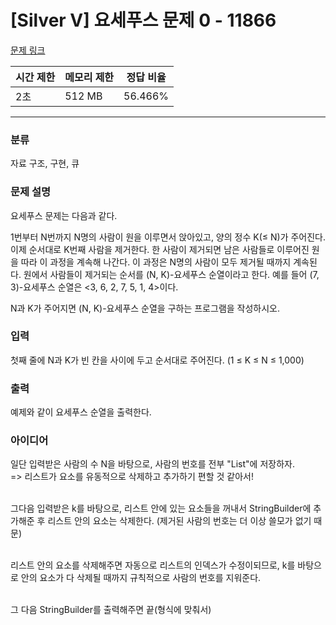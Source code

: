 # [Silver V] 요세푸스 문제 0 - 11866 

[문제 링크](https://www.acmicpc.net/problem/11866) 

| 시간 제한 | 메모리 제한 | 정답 비율 
|----|:----|:----:|
| 2초 | 512 MB | 56.466%

---

### 분류

자료 구조, 구현, 큐


### 문제 설명

<p>요세푸스 문제는 다음과 같다.</p>

<p>1번부터 N번까지 N명의 사람이 원을 이루면서 앉아있고, 양의 정수 K(≤ N)가 주어진다. 이제 순서대로 K번째 사람을 제거한다. 한 사람이 제거되면 남은 사람들로 이루어진 원을 따라 이 과정을 계속해 나간다. 이 과정은 N명의 사람이 모두 제거될 때까지 계속된다. 원에서 사람들이 제거되는 순서를 (N, K)-요세푸스 순열이라고 한다. 예를 들어 (7, 3)-요세푸스 순열은 <3, 6, 2, 7, 5, 1, 4>이다.</p>

<p>N과 K가 주어지면 (N, K)-요세푸스 순열을 구하는 프로그램을 작성하시오.</p>

### 입력 

 <p>첫째 줄에 N과 K가 빈 칸을 사이에 두고 순서대로 주어진다. (1 ≤ K ≤ N ≤ 1,000)</p>

### 출력 

 <p>예제와 같이 요세푸스 순열을 출력한다.</p>

 ### 아이디어

 <p>일단 입력받은 사람의 수 N을 바탕으로, 사람의 번호를 전부 "List"에 저장하자.<br>
=> 리스트가 요소를 유동적으로 삭제하고 추가하기 편할 것 같아서!<br><br>

그다음 입력받은 k를 바탕으로, 리스트 안에 있는 요소들을 꺼내서 StringBuilder에 추가해준 후 리스트 안의 요소는 삭제한다. (제거된 사람의 번호는 더 이상 쓸모가 없기 때문)<br><br>

리스트 안의 요소를 삭제해주면 자동으로 리스트의 인덱스가 수정이되므로, k를 바탕으로 안의 요소가 다 삭제될 때까지 규칙적으로 사람의 번호를 지워준다.<br><br>

그 다음 StringBuilder를 출력해주면 끝(형식에 맞춰서)</p>
